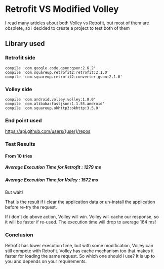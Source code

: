 # Retrofit VS Modified Volley

I read many articles about both Volley vs Retrofit, but most of them are obsolete, so i decided to create a project to test both of them

## Library used

### Retrofit side
```
compile 'com.google.code.gson:gson:2.6.2'
compile 'com.squareup.retrofit2:retrofit:2.1.0'
compile 'com.squareup.retrofit2:converter-gson:2.1.0'
```
### Volley side
```
compile 'com.android.volley:volley:1.0.0'
compile 'com.alibaba:fastjson:1.1.55.android'
compile 'com.squareup.okhttp3:okhttp:3.5.0'
```
### End point used
https://api.github.com/users/{user}/repos

### Test Results
#### From 10 tries
##### Average Execution Time for Retrofit : 1279 ms
##### Average Execution Time for Volley : 1572 ms

But wait!

That is the result if i clear the application data or un-install the application before re-try the request.

If i don't do above action, Volley will win. Volley will cache our response, so it will be faster if re-used. The execution time will drop to average 164 ms!

### Conclusion
Retrofit has lower execution time, but with some modification, Volley can still compete with Retrofit. Volley has cache mechanism too that makes it faster for loading the same request. So which one should i use? It is up to you and depends on your requirements.
